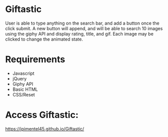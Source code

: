 # Giftastic
User is able to type anything on the search bar, and add a button once the click submit.
A new button will append, and will be able to search 10 images using the giphy API and display  rating, title, and gif.
Each image may be clicked to change the animated state.
# Requirements
- Javascript
- jQuery
- Giphy API
- Basic HTML
- CSS/Reset
# Access Giftastic:
https://jpimentel45.github.io/Giftastic/
